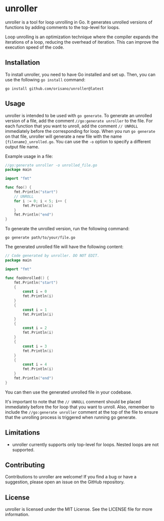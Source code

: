 # unroller

unroller is a tool for loop unrolling in Go. It generates unrolled versions of functions by adding comments to the top-level for loops.

Loop unrolling is an optimization technique where the compiler expands the iterations of a loop, reducing the overhead of iteration. This can improve the execution speed of the code.

## Installation

To install unroller, you need to have Go installed and set up. Then, you can use the following `go install` command:

```shell
go install github.com/orisano/unroller@latest
```

## Usage

unroller is intended to be used with `go generate`. To generate an unrolled version of a file, add the comment `//go:generate unroller` to the file. For each function that you want to unroll, add the comment `// UNROLL` immediately before the corresponding for loop. When you run `go generate` on that file, unroller will generate a new file with the name `{filename}_unrolled.go`. You can use the `-o` option to specify a different output file name.

Example usage in a file:

```go
//go:generate unroller -o unrolled_file.go
package main

import "fmt"

func foo() {
    fmt.Println("start")
    // UNROLL
    for i := 0; i < 5; i++ {
        fmt.Println(i)
    }
    fmt.Println("end")
}
```

To generate the unrolled version, run the following command:

```shell
go generate path/to/your/file.go
```

The generated unrolled file will have the following content:

```go
// Code generated by unroller. DO NOT EDIT.
package main

import "fmt"

func fooUnrolled() {
    fmt.Println("start")
    {
        const i = 0
        fmt.Println(i)
    }
    {
        const i = 1
        fmt.Println(i)
    }
    {
        const i = 2
        fmt.Println(i)
    }
    {
        const i = 3
        fmt.Println(i)
    }
    {
        const i = 4
        fmt.Println(i)
    }
    fmt.Println("end")
}
```

You can then use the generated unrolled file in your codebase.

It's important to note that the `// UNROLL` comment should be placed immediately before the for loop that you want to unroll. Also, remember to include the `//go:generate unroller` comment at the top of the file to ensure that the unrolling process is triggered when running go generate.

## Limitations

* unroller currently supports only top-level for loops. Nested loops are not supported.

## Contributing
Contributions to unroller are welcome! If you find a bug or have a suggestion, please open an issue on the GitHub repository.

## License
unroller is licensed under the MIT License. See the LICENSE file for more information.
